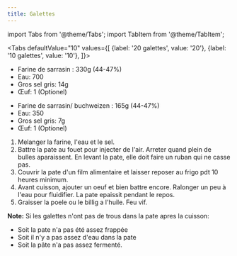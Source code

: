```yaml
---
title: Galettes
---
```

import Tabs from '@theme/Tabs';
import TabItem from '@theme/TabItem';

<Tabs defaultValue="10"
  values={[
    {label: '20 galettes', value: '20'},
    {label: '10 galettes', value: '10'},
  ]}>

<TabItem value="20">

- Farine de sarrasin : 330g (44-47%)
- Eau: 700
- Gros sel gris: 14g
- Œuf: 1 (Optionel)

</TabItem>

<TabItem value="10">

- Farine de sarrasin/ buchweizen : 165g (44-47%)
- Eau: 350
- Gros sel gris: 7g
- Œuf: 1 (Optionel)

</TabItem>
</Tabs>

1. Melanger la farine, l'eau et le sel.
1. Battre la pate au fouet pour injecter de l'air. Arreter quand plein de bulles aparaissent.
   En levant la pate, elle doit faire un ruban qui ne casse pas.
1. Couvrir la pate d'un film alimentaire et laisser reposer au frigo pdt 10 heures minimum.
1. Avant cuisson, ajouter un oeuf et bien battre encore. Ralonger un peu à l'eau pour fluidifier. La pate epaissit pendant le repos.
1. Graisser la poele ou le billig a l'huile. Feu vif.

**Note:** Si les galettes n'ont pas de trous dans la pate apres la cuisson:

- Soit la pate n'a pas été assez frappée
- Soit il n'y a pas assez d'eau dans la pate
- Soit la pâte n'a pas assez fermenté.
